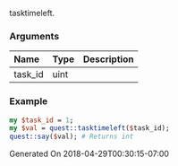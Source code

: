 tasktimeleft.
### Arguments
**Name**|**Type**|**Description**
:---|:---|:---
task_id|uint|

### Example

```perl
my $task_id = 1;
my $val = quest::tasktimeleft($task_id);
quest::say($val); # Returns int
```


Generated On 2018-04-29T00:30:15-07:00
